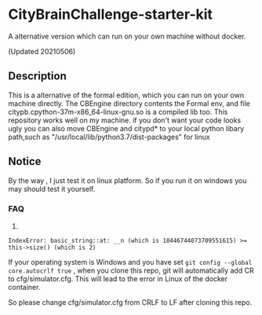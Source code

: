 # CityBrainChallenge-starter-kit

A alternative version which can run on your own machine without docker.

(Updated 20210506)

## Description

This is a alternative of the formal edition, which you can run on your own machine directly.
The CBEngine directory contents the Formal env, and file citypb.cpython-37m-x86_64-linux-gnu.so is a compiled lib too.
This repository works well on my machine. if you don't want your code looks ugly you can also move CBEngine and citypd* to your local python libary path,such as "/usr/local/lib/python3.7/dist-packages" for linux

## Notice

By the way , I just test it on linux platform. So if you run it on windows you may should test it yourself.


### FAQ

1. 
```
IndexError: basic_string::at: __n (which is 18446744073709551615) >= this->size() (which is 2)
```

If your operating system is Windows and you have set `git config --global core.autocrlf true` , when you clone this repo, git will automatically add CR to cfg/simulator.cfg. This will lead to the error in Linux of the docker container.

So please change cfg/simulator.cfg from CRLF to LF after cloning this repo.
